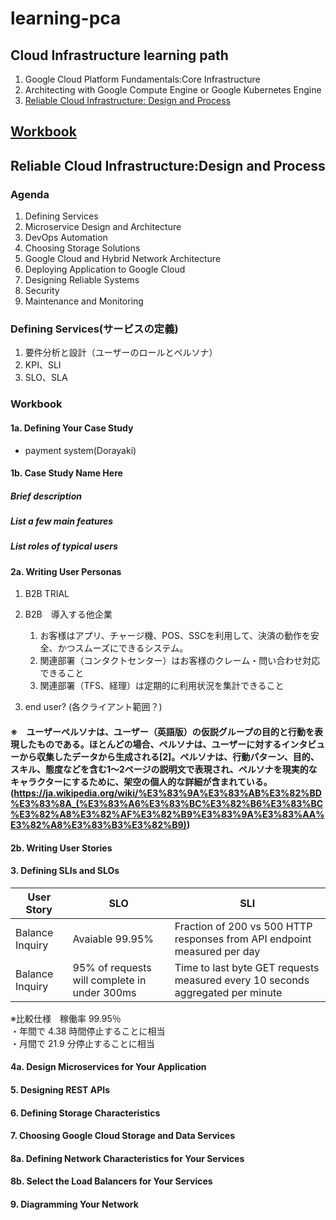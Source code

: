 # learning-pca

## Cloud Infrastructure learning path
1. Google Cloud Platform Fundamentals:Core Infrastructure
2. Architecting with Google Compute Engine or Google Kubernetes Engine
3. [Reliable Cloud Infrastructure: Design and Process](#reliable-cloud-infrastructuredesign-and-process)
## [Workbook](#workbook-1)
## Reliable Cloud Infrastructure:Design and Process
### Agenda
1. Defining Services
2. Microservice Design and Architecture
3. DevOps Automation
4. Choosing Storage Solutions
5. Google Cloud and Hybrid Network Architecture
6. Deploying Application to Google Cloud 
7. Designing Reliable Systems
8. Security
9. Maintenance and Monitoring

### Defining Services(サービスの定義)
1. 要件分析と設計（ユーザーのロールとペルソナ）  
2. KPI、SLI
3. SLO、SLA

### Workbook
#### 1a. Defining Your Case Study  
- payment system(Dorayaki)   
   
#### 1b. Case Study Name Here  
##### Brief description
##### List a few main features
##### List roles of typical users
#### 2a. Writing User Personas   
1. B2B  TRIAL
2. B2B　導入する他企業 
   1. お客様はアプリ、チャージ機、POS、SSCを利用して、決済の動作を安全、かつスムーズにできるシステム。
   2. 関連部署（コンタクトセンター）はお客様のクレーム・問い合わせ対応できること
   3. 関連部署（TFS、経理）は定期的に利用状況を集計できること
  
3. end user? (各クライアント範囲？)
#### ※　ユーザーペルソナは、ユーザー（英語版）の仮説グループの目的と行動を表現したものである。ほとんどの場合、ペルソナは、ユーザーに対するインタビューから収集したデータから生成される[2]。ペルソナは、行動パターン、目的、スキル、態度などを含む1～2ページの説明文で表現され、ペルソナを現実的なキャラクターにするために、架空の個人的な詳細が含まれている。(https://ja.wikipedia.org/wiki/%E3%83%9A%E3%83%AB%E3%82%BD%E3%83%8A_(%E3%83%A6%E3%83%BC%E3%82%B6%E3%83%BC%E3%82%A8%E3%82%AF%E3%82%B9%E3%83%9A%E3%83%AA%E3%82%A8%E3%83%B3%E3%82%B9))
#### 2b. Writing User Stories  
#### 3. Defining SLIs and SLOs
   
| User Story | SLO | SLI |
|-----------------------|------------|-----------|
|Balance Inquiry | Avaiable 99.95% | Fraction of 200 vs 500 HTTP responses from API endpoint measured per day |
|Balance Inquiry | 95% of requests will complete in under 300ms | Time to last byte GET requests measured every 10 seconds aggregated per minute |

※比較仕様　稼働率 99.95％  
・年間で 4.38 時間停止することに相当  
・月間で 21.9 分停止することに相当

#### 4a. Design Microservices for Your Application  
#### 5. Designing REST APIs  
#### 6. Defining Storage Characteristics  
#### 7. Choosing Google Cloud Storage and Data Services  
#### 8a. Defining Network Characteristics for Your Services  
#### 8b. Select the Load Balancers for Your Services  
#### 9. Diagramming Your Network